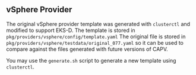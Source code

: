 ## vSphere Provider

The original vSphere provider template was generated with `clusterctl` and modified to support EKS-D. The template
is stored in `pkg/providers/vsphere/config/template.yaml` The original file is stored in
`pkg/providers/vsphere/testdata/original_077.yaml` so it can be used to compare against the files generated with
 future versions of CAPV.

You may use the `generate.sh` script to generate a new template using `clusterctl`.

